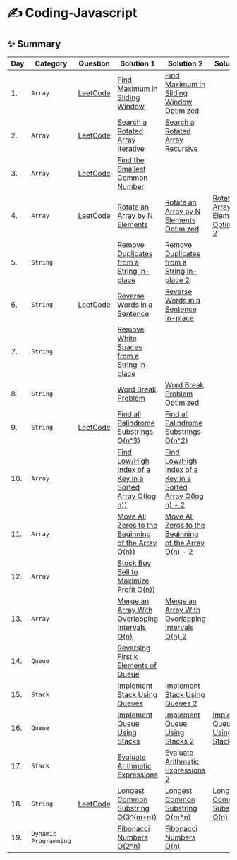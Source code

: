 # ✍️ Coding-Javascript

✨ Summary
---

| Day | Category | Question | Solution 1 | Solution 2 | Solution 3 |
| --- | -------- | -------- | --------- | --------- | --------- |
| 1. | `Array` | [LeetCode](https://leetcode.com/problems/sliding-window-maximum/) | [Find Maximum in Sliding Window](Data-Structures/Arrays/Find-Maximum-in-Sliding-Window.js) | [Find Maximum in Sliding Window Optimized](Data-Structures/Arrays/Find-Maximum-in-Sliding-Window-Optimized.js) | |
| 2. | `Array` | [LeetCode](https://leetcode.com/problems/search-in-rotated-sorted-array/) | [Search a Rotated Array Iterative](Data-Structures/Arrays/Search-a-Rotated-Array-Iterative.js) | [Search a Rotated Array Recursive](Data-Structures/Arrays/Search-a-Rotated-Array-Recursive.js) | |
| 3. | `Array` | [LeetCode](https://leetcode.com/problems/intersection-of-three-sorted-arrays/)  | [Find the Smallest Common Number](Data-Structures/Arrays/Find-the-Smallest-Common-Number.js) |  | |
| 4. | `Array` | [LeetCode](https://leetcode.com/problems/rotate-array/) | [Rotate an Array by N Elements](Data-Structures/Arrays/Rotate-an-Array-by-N-Elements.js) | [Rotate an Array by N Elements Optimized](Data-Structures/Arrays/Rotate-an-Array-by-N-Elements-Optimized.js) | [Rotate an Array by N Elements Optimized-2](Data-Structures/Arrays/Rotate-an-Array-by-N-Elements-Optimized-2.js) |
| 5. | `String` |  | [Remove Duplicates from a String In-place](Data-Structures/Strings/Remove-Duplicates-from-a-String-Inplace.js) | [Remove Duplicates from a String In-place 2](Data-Structures/Strings/Remove-Duplicates-from-a-String-Inplace-2.js) | |
| 6. | `String` | [LeetCode](https://leetcode.com/problems/reverse-words-in-a-string/) | [Reverse Words in a Sentence](Data-Structures/Strings/Reverse-Words-in-a-Sentence.js) | [Reverse Words in a Sentence In-place](Data-Structures/Strings/Reverse-Words-in-a-Sentence-Inplace.js) | |
| 7. | `String` |  | [Remove White Spaces from a String In-place](Data-Structures/Strings/Remove-White-Spaces-from-a-String-Inplace.js) | | |
| 8. | `String` |  | [Word Break Problem](Data-Structures/Strings/Word-Break-Problem-Limited.js) | [Word Break Problem Optimized](Data-Structures/Strings/Word-Break-Problem-Optimized.js) | |
| 9. | `String` | [LeetCode](https://leetcode.com/problems/palindromic-substrings/) | [Find all Palindrome Substrings O(n^3)](Data-Structures/Strings/Find-all-Palindrome-Substrings-O(n^3).js) | [Find all Palindrome Substrings O(n^2)](Data-Structures/Strings/Find-all-Palindrome-Substrings-O(n^2).js) | |
| 10. | `Array` |  | [Find Low/High Index of a Key in a Sorted Array O(log n))](Data-Structures/Arrays/High-Index-of-a-Key-in-a-Sorted-Array-O(logn).js) | [Find Low/High Index of a Key in a Sorted Array O(log n) - 2](Data-Structures/Arrays/High-Index-of-a-Key-in-a-Sorted-Array-O(logn)-2.js) | |
| 11. | `Array` |  | [Move All Zeros to the Beginning of the Array O(n))](Data-Structures/Arrays/Move-All-Zeros-to-the-Beginning-of-the-Array-O(logn).js) | [Move All Zeros to the Beginning of the Array O(n) - 2](Data-Structures/Arrays/Move-All-Zeros-to-the-Beginning-of-the-Array-O(logn)-2.js) | |
| 12. | `Array` |  | [Stock Buy Sell to Maximize Profit O(n))](Data-Structures/Arrays/Stock-Buy-Sell-to-Maximize-Profit-O(n).js) | | |
| 13. | `Array` |  | [Merge an Array With Overlapping Intervals O(n)](Data-Structures/Arrays/Merge-an-Array-With-Overlapping-Intervals-O(n).js) | [Merge an Array With Overlapping Intervals O(n) 2](Data-Structures/Arrays/Merge-an-Array-With-Overlapping-Intervals-O(n)-2.js) | |
| 14. | `Queue` |  | [Reversing First k Elements of Queue](Data-Structures/Stack-and-Queues/Reversing-First-k-Elements-of-Queue.js) | | |
| 15. | `Stack` |  | [Implement Stack Using Queues](Data-Structures/Stack-and-Queues/Implement-Stack-Using-Queues.js) | [Implement Stack Using Queues 2](Data-Structures/Stack-and-Queues/Implement-Stack-Using-Queues-2.js) | |
| 16. | `Queue` |  | [Implement Queue Using Stacks](Data-Structures/Stack-and-Queues/Implement-Queue-Using-Stacks.js) | [Implement Queue Using Stacks 2](Data-Structures/Stack-and-Queues/Implement-Queue-Using-Stacks-2.js) | [Implement Queue Using Stacks 3](Data-Structures/Stack-and-Queues/Implement-Queue-Using-Stacks-3.js) |
| 17. | `Stack` |  | [Evaluate Arithmatic Expressions](Data-Structures/Stack-and-Queues/Evaluate-Arithmatic-Expressions.js) | [Evaluate Arithmatic Expressions 2](Data-Structures/Stack-and-Queues/Evaluate-Arithmatic-Expressions-2.js) | |
| 18. | `String` | [LeetCode](https://leetcode.com/accounts/login/?next=/problems/longest-repeating-substring/) | [Longest Common Substring O(3^{m+n})](Data-Structures/Strings/Longest-Common-Substring-O(3^{m+n}).js) | [Longest Common Substring O(m*n)](Data-Structures/Strings/Longest-Common-Substring-O(m*n).js)  | [Longest Common Substring O(n)](Data-Structures/Strings/Longest-Common-Substring-O(n).js) |
| 19. | `Dynamic Programming` |  | [Fibonacci Numbers O(2^n)](Algorithms/Dynamic-Programming/Fibonacci-Numbers-O(2^n).js)  | [Fibonacci Numbers O(n)](Algorithms/Dynamic-Programming/Fibonacci-Numbers-O(n).js) | |